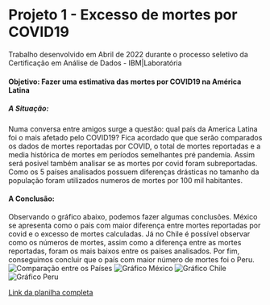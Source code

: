 # Projeto 1 - Excesso de mortes por COVID19
Trabalho desenvolvido em Abril de 2022 durante o processo seletivo da Certificação em Análise de Dados - IBM|Laboratória
#### Objetivo: Fazer uma estimativa das mortes por COVID19 na América Latina

##### A Situação:
Numa conversa entre amigos surge a questão: qual país da America Latina foi o mais afetado pelo COVID19? Fica acordado que que serão comparados os dados de mortes reportadas por COVID, o total de mortes reportadas e a media histórica de mortes em períodos semelhantes pré pandemia. Assim será posivel também analisar se as mortes por covid foram subreportadas. Como os 5 países analisados possuem diferenças drásticas no tamanho da população foram utilizados numeros de mortes por 100 mil habitantes.

#### A Conclusão:
Observando o gráfico abaixo, podemos fazer algumas conclusões. México se apresenta como o pais com maior diferença entre mortes reportadas por covid e o excesso de mortes calculadas. Já no Chile é possível observar como os números de mortes, assim como a diferença entre as mortes reportadas, foram os mais baixos entre os países analisados. Por fim, conseguimos concluir que o país com maior número de mortes foi o Peru.
![Comparação entre os Países](https://github.com/Anacaloi/p1-laboratoria-covid/blob/main/img/comparacao-paises.png)
![Gráfico México](https://github.com/Anacaloi/p1-laboratoria-covid/blob/main/img/mexico.png)
![Gráfico Chile](https://github.com/Anacaloi/p1-laboratoria-covid/blob/main/img/chile.png)
![Gráfico Peru](https://github.com/Anacaloi/p1-laboratoria-covid/blob/main/img/peru.png)

<a href="https://docs.google.com/spreadsheets/d/12otWRGbmXMpnULyK8PY9IVHzQIV-7SoKBIuZGF7Y8Ro/edit?usp=sharing">Link da planilha completa</a>

